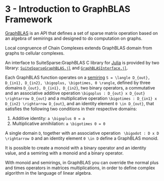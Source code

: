 # 3 - Introduction to GraphBLAS Framework
[GraphBLAS](http://graphblas.org/i) is an API that defines a set of sparse matrix operation based on an algebra of semirings and designed to do computation on graphs.

Local congruence of Chain Complexes extends GraphBLAS domain from graphs to cellular complexes.

An interface to SuiteSparse:GraphBLAS C library for [Julia](https://julialang.org/) is provided by two library: [```SuiteSparseGraphBLAS.jl```](https://github.com/abhinavmehndiratta/SuiteSparseGraphBLAS.jl) and [```GraphBLASInterface.jl```](https://github.com/abhinavmehndiratta/GraphBLASInterface.jl).

Each GraphBLAS function operates on a [semiring](https://en.wikipedia.org/wiki/Semiring) ``S = \langle D_{out}, D_{in1}, D_{in2}, \bigoplus, \bigotimes, 0 \rangle``, defined by three domains ``D_{out}, D_{in1}, D_{in2}``, two binary operators, a commutative and an associative additive operation ``\bigoplus : D_{out} x D_{out} \rightarrow D_{out}`` and a multiplicative operation ``\bigotimes : D_{in1} x D_{in2} \rightarrow D_{out}``, and an identity element ``0 \in D_{out}``, that satisfies the following two conditions in their respective domains:
1. Additive identity: ``a \bigoplus 0 = a``
2. Multiplicative annihilation: ``a \bigotimes 0 = 0``

A single domain ``D``, together with an associative operation `` \bigodot : D x D \rightarrow D`` and an identity element ``0 \in D`` define a GraphBLAS monoid.

It is possible to create a monoid with a binary operator and an identity value, and a semiring with a monoid and a binary operator.

With monoid and semirings, in GraphBLAS you can override the normal plus and times operators in matrices multiplications, in order to define complex algorithm in the language of linear algebra.
